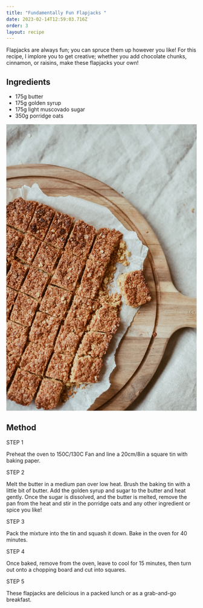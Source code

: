 ```yaml
---
title: "Fundamentally Fun Flapjacks "
date: 2023-02-14T12:59:03.716Z
order: 3
layout: recipe
---
```

Flapjacks are always fun; you can spruce them up however you like! For this recipe, I implore you to get creative; whether you add chocolate chunks, cinnamon, or raisins, make these flapjacks your own!

## Ingredients 

* 175g butter
* 175g golden syrup
* 175g light muscovado sugar
* 350g porridge oats

![](../uploads/photo-1550436566-df63e63a1585.jpeg)

## Method 

STEP 1

Preheat the oven to 150C/130C Fan and line a 20cm/8in a square tin with baking paper.

STEP 2

Melt the butter in a medium pan over low heat. Brush the baking tin with a little bit of butter. Add the golden syrup and sugar to the butter and heat gently. Once the sugar is dissolved, and the butter is melted, remove the pan from the heat and stir in the porridge oats and any other ingredient or spice you like!

STEP 3

Pack the mixture into the tin and squash it down. Bake in the oven for 40 minutes.

STEP 4

Once baked, remove from the oven, leave to cool for 15 minutes, then turn out onto a chopping board and cut into squares.

STEP 5

These flapjacks are delicious in a packed lunch or as a grab-and-go breakfast.